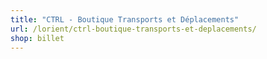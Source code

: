 ```yaml
---
title: "CTRL - Boutique Transports et Déplacements"
url: /lorient/ctrl-boutique-transports-et-deplacements/
shop: billet
---
```


